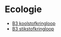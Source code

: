 # Ecologie

- [B3 koolstofkringloop](K4T4koolstofkringloop.md)
- [B3 stikstofkringloop](K4T4stikstofkringloop.md)
